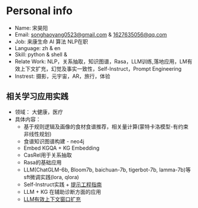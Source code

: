 # Personal info
- Name: 宋昊阳
- Email: songhaoyang0523@gmail.com & 1627635056@qq.com
- Job: 来康生命 AI 算法 NLP在职
- Language: zh & en
- Skill: python & shell &
- Relate Work: NLP，关系抽取，知识图谱，Rasa，LLM训练,落地应用，LM有效上下文扩充，幻觉及事实一致性，Self-Instruct，Prompt Engineering
- Instrest: 摄影，元宇宙，AR，旅行，体验

## 相关学习应用实践
- 领域： 大健康，医疗
- 具体内容：
  - 基于规则逻辑及画像的食材食谱推荐，相关量计算(蒙特卡洛模型-有约束非线性规划)
  - 食谱知识图谱构建 - neo4j
  - Embed KGQA + KG Embedding
  - CasRel用于关系抽取
  - Rasa的基础应用
  - LLM(ChatGLM-6b, Bloom7b, baichuan-7b, tigerbot-7b, lamma-7b)等sft微调实践(lora, qlora)
  - Self-Instruct实践 + [提示工程指南](https://www.promptingguide.ai/zh)
  - LLM + KG 在辅助诊断方面的应用
  - [LLM有效上下文窗口扩充](https://blog.gopenai.com/how-to-speed-up-llms-and-use-100k-context-window-all-tricks-in-one-place-ffd40577b4c)
